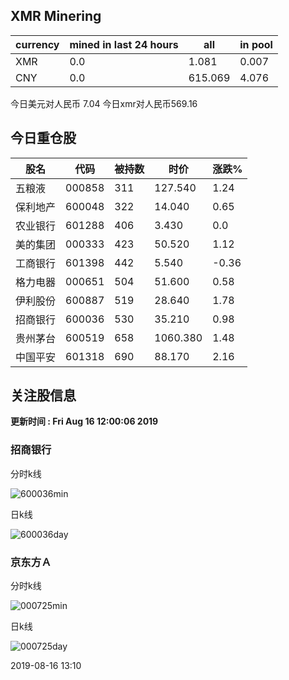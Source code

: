 ## XMR Minering

|currency|mined in last 24 hours|all|in pool|
|---|---|---|---|
|XMR|0.0|1.081|0.007|
|CNY|0.0|615.069|4.076|

今日美元对人民币 7.04	今日xmr对人民币569.16


## 今日重仓股 

|股名|代码|被持数|时价|涨跌%|
|---|---|---|---|---|
|五粮液|000858|311|127.540|1.24|
|保利地产|600048|322|14.040|0.65|
|农业银行|601288|406|3.430|0.0|
|美的集团|000333|423|50.520|1.12|
|工商银行|601398|442|5.540|-0.36|
|格力电器|000651|504|51.600|0.58|
|伊利股份|600887|519|28.640|1.78|
|招商银行|600036|530|35.210|0.98|
|贵州茅台|600519|658|1060.380|1.48|
|中国平安|601318|690|88.170|2.16|

## 关注股信息
**更新时间 : Fri Aug 16 12:00:06 2019**
### 招商银行 
分时k线

![600036min](http://image.sinajs.cn/newchart/min/n/sh600036.gif)

日k线

![600036day](http://image.sinajs.cn/newchart/daily/n/sh600036.gif)

### 京东方Ａ 
分时k线

![000725min](http://image.sinajs.cn/newchart/min/n/sz000725.gif)

日k线

![000725day](http://image.sinajs.cn/newchart/daily/n/sz000725.gif)

2019-08-16 13:10